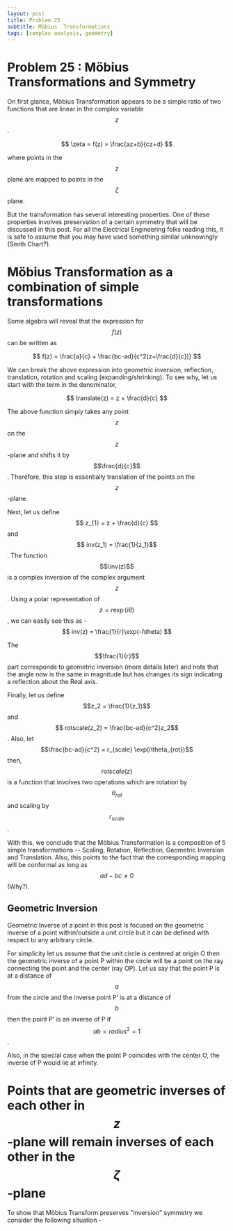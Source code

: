 ```yaml
---
layout: post
title: Problem 25
subtitle: Möbius  Transformations
tags: [complex analysis, geometry]
---
```

# Problem 25 : Möbius  Transformations and Symmetry

On first glance, Möbius Transformation appears to be a simple ratio of two functions that are linear in the complex variable $$z$$.

$$
\zeta = f(z) = \frac{az+b}{cz+d}
$$

where points in the $$z$$ plane are mapped to points in the $$\zeta$$ plane.

But the transformation has several interesting properties. One of these properties involves preservation of a certain symmetry that will be discussed in this post. For all the Electrical Engineering folks reading this, it is safe to assume that you may have used something similar unknowingly (Smith Chart?).

# Möbius Transformation as a combination of simple transformations

Some algebra will reveal that the expression for $$f(z)$$ can be written as 

$$
f(z) = \frac{a}{c} + \frac{bc-ad}{c^2(z+\frac{d}{c})}
$$

We can break the above expression into geometric inversion, reflection, translation, rotation and scaling (expanding/shrinking). To see why, let us start with the term in the denominator,

$$
translate(z) = z + \frac{d}{c}
$$ 

The above function simply takes any point $$z$$ on the $$z$$-plane and shifts it by $$\frac{d}{c}$$. Therefore, this step is essentially translation of the points on the $$z$$-plane.

Next, let us define $$ z_{1} = z + \frac{d}{c} $$ and $$ inv(z_1) = \frac{1}{z_1}$$. The function $$\inv(z)$$ is a complex inversion of the complex argument $$z$$. Using a polar representation of $$z = r \exp(i\theta)$$, we can easily see this as -
$$
inv(z) = \frac{1}{r}\exp(-i\theta) 
$$

The $$\frac{1}{r}$$ part corresponds to geometric inversion (more details later) and note that the angle now is the same in magnitude but has changes its sign indicating a reflection about the Real axis.

Finally, let us define $$z_2 = \frac{1}{z_1}$$ and $$ rotscale(z_2) = \frac{bc-ad}{c^2}z_2$$. Also, let $$\frac{bc-ad}{c^2} = r_{scale} \exp(i\theta_{rot})$$ then, $$rotscale(z)$$ is a function that involves two operations which are rotation by $$\theta_{rot}$$ and scaling by $$r_{scale}$$. 

With this, we conclude that the Möbius Transformation is a composition of 5 simple transformations -- Scaling, Rotation, Reflection, Geometric Inversion and Translation. Also, this points to the fact that the corresponding mapping will be conformal as long as $$ad-bc \neq 0$$ (Why?).

## Geometric Inversion

Geometric Inverse of a point in this post is focused on the geometric inverse of a point within/outside a unit circle but it can be defined with respect to any arbitrary circle. 

For simplicity let us assume that the unit circle is centered at origin O then the geometric inverse of a point P within the circle will be a point on the ray connecting the point and the center (ray OP). Let us say that the point P is at a distance of $$a$$ from the circle and the inverse point P' is at a distance of $$b$$ then the point P' is an inverse of P if $$ab = radius^2 = 1$$.

Also, in the special case when the point P coincides with the center O, the inverse of P would lie at infinity. 

# Points that are geometric inverses of each other in $$z$$-plane will remain inverses of each other in the $$\zeta$$-plane

To show that Möbius Transform preserves "inversion" symmetry we consider the following situation -

